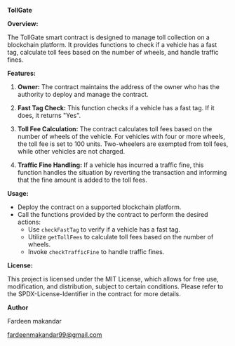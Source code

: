 **TollGate**

**Overview:**

The TollGate smart contract is designed to manage toll collection on a blockchain platform. It provides functions to check if a vehicle has a fast tag, calculate toll fees based on the number of wheels, and handle traffic fines.

**Features:**

1. **Owner:** The contract maintains the address of the owner who has the authority to deploy and manage the contract.

2. **Fast Tag Check:** This function checks if a vehicle has a fast tag. If it does, it returns "Yes".

3. **Toll Fee Calculation:** The contract calculates toll fees based on the number of wheels of the vehicle. For vehicles with four or more wheels, the toll fee is set to 100 units. Two-wheelers are exempted from toll fees, while other vehicles are not charged.

4. **Traffic Fine Handling:** If a vehicle has incurred a traffic fine, this function handles the situation by reverting the transaction and informing that the fine amount is added to the toll fees.

**Usage:**

- Deploy the contract on a supported blockchain platform.
- Call the functions provided by the contract to perform the desired actions:
  - Use `checkFastTag` to verify if a vehicle has a fast tag.
  - Utilize `getTollFees` to calculate toll fees based on the number of wheels.
  - Invoke `checkTrafficFine` to handle traffic fines.

**License:**

This project is licensed under the MIT License, which allows for free use, modification, and distribution, subject to certain conditions. Please refer to the SPDX-License-Identifier in the contract for more details.

**Author**

Fardeen makandar 

fardeenmakandar99@gmail.com
